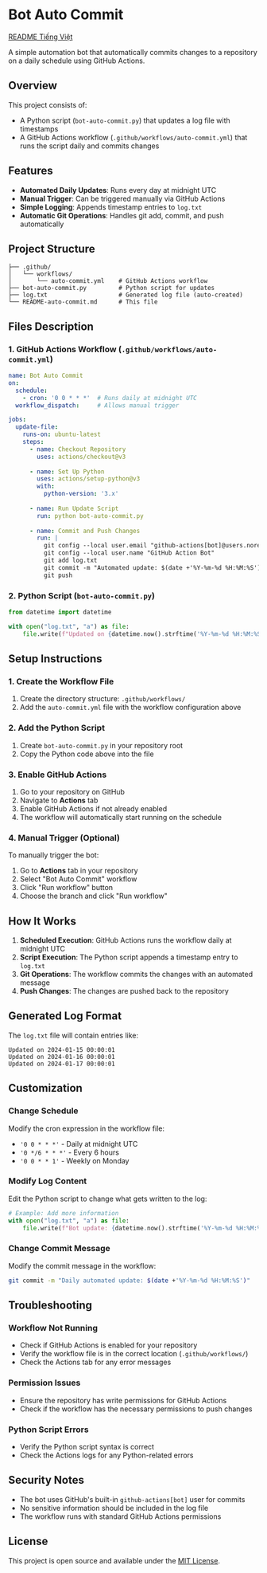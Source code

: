 # Bot Auto Commit

[README Tiếng Việt](README-auto-commit.vi.md)

A simple automation bot that automatically commits changes to a repository on a daily schedule using GitHub Actions.

## Overview

This project consists of:
- A Python script (`bot-auto-commit.py`) that updates a log file with timestamps
- A GitHub Actions workflow (`.github/workflows/auto-commit.yml`) that runs the script daily and commits changes

## Features

- **Automated Daily Updates**: Runs every day at midnight UTC
- **Manual Trigger**: Can be triggered manually via GitHub Actions
- **Simple Logging**: Appends timestamp entries to `log.txt`
- **Automatic Git Operations**: Handles git add, commit, and push automatically

## Project Structure

```
├── .github/
│   └── workflows/
│       └── auto-commit.yml    # GitHub Actions workflow
├── bot-auto-commit.py         # Python script for updates
├── log.txt                    # Generated log file (auto-created)
└── README-auto-commit.md      # This file
```

## Files Description

### 1. GitHub Actions Workflow (`.github/workflows/auto-commit.yml`)

```yaml
name: Bot Auto Commit
on:
  schedule:
    - cron: '0 0 * * *'  # Runs daily at midnight UTC
  workflow_dispatch:     # Allows manual trigger

jobs:
  update-file:
    runs-on: ubuntu-latest
    steps:
      - name: Checkout Repository
        uses: actions/checkout@v3
      
      - name: Set Up Python
        uses: actions/setup-python@v3
        with:
          python-version: '3.x'
      
      - name: Run Update Script
        run: python bot-auto-commit.py
      
      - name: Commit and Push Changes
        run: |
          git config --local user.email "github-actions[bot]@users.noreply.github.com"
          git config --local user.name "GitHub Action Bot"
          git add log.txt
          git commit -m "Automated update: $(date +'%Y-%m-%d %H:%M:%S')"
          git push
```

### 2. Python Script (`bot-auto-commit.py`)

```python
from datetime import datetime

with open("log.txt", "a") as file:
    file.write(f"Updated on {datetime.now().strftime('%Y-%m-%d %H:%M:%S')}\n")
```

## Setup Instructions

### 1. Create the Workflow File

1. Create the directory structure: `.github/workflows/`
2. Add the `auto-commit.yml` file with the workflow configuration above

### 2. Add the Python Script

1. Create `bot-auto-commit.py` in your repository root
2. Copy the Python code above into the file

### 3. Enable GitHub Actions

1. Go to your repository on GitHub
2. Navigate to **Actions** tab
3. Enable GitHub Actions if not already enabled
4. The workflow will automatically start running on the schedule

### 4. Manual Trigger (Optional)

To manually trigger the bot:
1. Go to **Actions** tab in your repository
2. Select "Bot Auto Commit" workflow
3. Click "Run workflow" button
4. Choose the branch and click "Run workflow"

## How It Works

1. **Scheduled Execution**: GitHub Actions runs the workflow daily at midnight UTC
2. **Script Execution**: The Python script appends a timestamp entry to `log.txt`
3. **Git Operations**: The workflow commits the changes with an automated message
4. **Push Changes**: The changes are pushed back to the repository

## Generated Log Format

The `log.txt` file will contain entries like:
```
Updated on 2024-01-15 00:00:01
Updated on 2024-01-16 00:00:01
Updated on 2024-01-17 00:00:01
```

## Customization

### Change Schedule
Modify the cron expression in the workflow file:
- `'0 0 * * *'` - Daily at midnight UTC
- `'0 */6 * * *'` - Every 6 hours
- `'0 0 * * 1'` - Weekly on Monday

### Modify Log Content
Edit the Python script to change what gets written to the log:
```python
# Example: Add more information
with open("log.txt", "a") as file:
    file.write(f"Bot update: {datetime.now().strftime('%Y-%m-%d %H:%M:%S')} - Status: OK\n")
```

### Change Commit Message
Modify the commit message in the workflow:
```bash
git commit -m "Daily automated update: $(date +'%Y-%m-%d %H:%M:%S')"
```

## Troubleshooting

### Workflow Not Running
- Check if GitHub Actions is enabled for your repository
- Verify the workflow file is in the correct location (`.github/workflows/`)
- Check the Actions tab for any error messages

### Permission Issues
- Ensure the repository has write permissions for GitHub Actions
- Check if the workflow has the necessary permissions to push changes

### Python Script Errors
- Verify the Python script syntax is correct
- Check the Actions logs for any Python-related errors

## Security Notes

- The bot uses GitHub's built-in `github-actions[bot]` user for commits
- No sensitive information should be included in the log file
- The workflow runs with standard GitHub Actions permissions

## License

This project is open source and available under the [MIT License](LICENSE).
